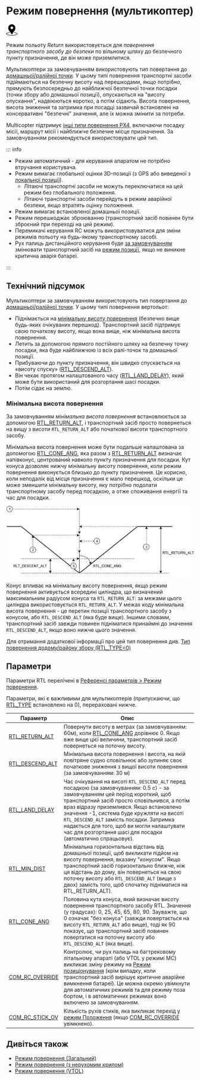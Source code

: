 # Режим повернення (мультикоптер)

<img src="../../assets/site/position_fixed.svg" title="Position fix required (e.g. GPS)" width="30px" />

Режим польоту _Return_ використовується для _повернення транспортного засобу до безпеки_ по вільному шляху до безпечного пункту призначення, де він може приземлитися.

Мультикоптери за замовчуванням використовують тип повертання до [домашньої/ралійної точки](../flight_modes/return.md#home-rally-point-return-type-rtl-type-0).
У цьому типі повернення транспортні засоби підіймаються на безпечну висоту над перешкодами, якщо потрібно, прямують безпосередньо до найближчої безпечної точки посадки (точки збору або домашньої позиції), опускаються на "висоту опускання", надвіюються коротко, а потім сідають.
Висота повернення, висота зниження та затримка при посадці зазвичай встановлені на консервативні "безпечні" значення, але їх можна змінити за потреби.

Multicopter підтримує [інші типи повернення PX4](../flight_modes/return.md#return-types-rtl-type), включаючи посадку місії, маршрут місії і найближче безпечне місце призначення.
За замовчуванням рекомендується використовувати цей тип.

::: info

- Режим автоматичний - для керування апаратом не потрібно втручання користувача.
- Режим вимагає глобальної оцінки 3D-позиції (з GPS або виведеної з [локальної позиції](../ros/external_position_estimation.md#enabling-auto-modes-with-a-local-position)).
  - Літаючі транспортні засоби не можуть переключатися на цей режим без глобального положення.
  - Літаючі транспортні засоби перейдуть в режим аварійної безпеки, якщо втратять оцінку положення.
- Режим вимагає встановленої домашньої позиції.
- Режим перешкоджає зброюванню (транспортний засіб повинен бути зброєний при переході на цей режим).
- Перемикачі керування RC можуть використовуватися для зміни режимів польоту на будь-якому транспортному засобі.
- Рух палиць дистанційного керування буде [за замовчуванням](#COM_RC_OVERRIDE) змінювати транспортний засіб на [режим позиції](../flight_modes_mc/position.md), якщо не виникне критична аварія батареї.

<!-- https://github.com/PX4/PX4-Autopilot/blob/main/src/modules/commander/ModeUtil/mode_requirements.cpp -->

:::

## Технічний підсумок

Мультикоптери за замовчуванням використовують тип повертання до [домашньої/ралійної точки](../flight_modes/return.md#home-rally-point-return-type-rtl-type-0).
У цьому типі повернення вертольот:

- Піднімається на [мінімальну висоту повернення](#minimum-return-altitude) (безпечно вище будь-яких очікуваних перешкод).
  Транспортний засіб підтримує свою початкову висоту, якщо вона вище, ніж мінімальна висота повернення.
- Летить за допомогою прямого постійного шляху на безпечну точку посадки, яка буде найближчою із всіх ралі-точок та домашньої позиції.
- Прибуваючи до пункту призначення, він швидко спускається на «висоту спуску» ([RTL_DESCEND_ALT](#RTL_DESCEND_ALT)).
- Він чекає протягом налаштованого часу ([RTL_LAND_DELAY](#RTL_LAND_DELAY)), який може бути використаний для розгортання шасі посадки.
- Потім сідає на землю.

### Мінімальна висота повернення

За замовчуванням _мінімальна висота повернення_ встановлюється за допомогою [RTL_RETURN_ALT](#RTL_RETURN_ALT), і транспортний засіб просто повернеться на вищу з висоти `RTL_RETURN_ALT` або початкової висоти транспортного засобу.

Мінімальна висота повернення може бути подальше налаштована за допомогою [RTL_CONE_ANG](#RTL_CONE_ANG), яка разом з [RTL_RETURN_ALT](#RTL_RETURN_ALT) визначає напівконус, центрований навколо пункту призначення для посадки.
Кут конуса дозволяє нижчу мінімальну висоту повернення, коли режим повернення виконується близько до пункту призначення.
Це корисно, коли неподалік від місця призначення є мало перешкод, оскільки це може зменшити мінімальну висоту, яку потрібно подолати транспортному засобу перед посадкою, а отже споживання енергії та час для посадки.

![Режим повернення конуса](../../assets/flying/rtl_cone.jpg)

Конус впливає на мінімальну висоту повернення, якщо режим повернення активується всередині циліндра, що визначений максимальним радіусом конуса та `RTL_RETURN_ALT`: за межами цього циліндра використовується `RTL_RETURN_ALT`.
У межах коду мінімальна висота повернення - це перетин позиції транспортного засобу з конусом, або `RTL_DESCEND_ALT` (яка буде вище).
Іншими словами, транспортний засіб завжди повинен підніматися принаймні до значення `RTL_DESCEND_ALT`, якщо воно нижче цього значення.

Для отримання додаткової інформації про цей тип повернення див. [Тип повернення додому/району збору (RTL_TYPE=0)](../flight_modes/return.md#home-rally-point-return-type-rtl-type-0)

## Параметри

Параметри RTL перелічені в [Референсі параметрів > Режим повернення](../advanced_config/parameter_reference.md#return-mode).

Параметри, які є важливими для мультикоптерів (припускаючи, що [RTL_TYPE](../advanced_config/parameter_reference.md#RTL_TYPE) встановлено на 0), перераховані нижче.

| Параметр                                                                                                                                                                | Опис                                                                                                                                                                                                                                                                                                                                                                                                                                                                                                                                                  |
| ----------------------------------------------------------------------------------------------------------------------------------------------------------------------- | ----------------------------------------------------------------------------------------------------------------------------------------------------------------------------------------------------------------------------------------------------------------------------------------------------------------------------------------------------------------------------------------------------------------------------------------------------------------------------------------------------------------------------------------------------- |
| <a id="RTL_RETURN_ALT"></a>[RTL_RETURN_ALT](../advanced_config/parameter_reference.md#RTL_RETURN_ALT)                         | Повернути висоту в метрах (за замовчуванням: 60м), коли [RTL_CONE_ANG](../advanced_config/parameter_reference.md#RTL_CONE_ANG) дорівнює 0. Якщо вже вище цієї величини, транспортний засіб повернеться на поточну висоту.                                                                                                                                                                                                                |
| <a id="RTL_DESCEND_ALT"></a>[RTL_DESCEND_ALT](../advanced_config/parameter_reference.md#RTL_DESCEND_ALT)                      | Мінімальна висота повернення і висота, на якій повітряне судно сповільнює або зупиняє своє початкове зниження з вищої висоти повернення (за замовчуванням: 30 м)                                                                                                                                                                                                                                                                                                                                                   |
| <a id="RTL_LAND_DELAY"></a>[RTL_LAND_DELAY](../advanced_config/parameter_reference.md#RTL_LAND_DELAY)                         | Час очікування на висоті `RTL_DESCEND_ALT` перед посадкою (за замовчуванням: 0.5 с) - за замовчуванням цей період короткий, щоб транспортний засіб просто сповільнився, а потім враз відразу приземлився. Якщо встановлено значення -1, система буде кружляти на висоті `RTL_DESCEND_ALT` замість посадки. Затримка надається для того, щоб ви могли налаштувати час для розгортання шасі для посадки (автоматично спрацьовує). |
| <a id="RTL_MIN_DIST"></a>[RTL_MIN_DIST](../advanced_config/parameter_reference.md#RTL_MIN_DIST)                               | Мінімальна горизонтальна відстань від домашньої позиції, щоб викликати підйом на висоту повернення, вказану "конусом". Якщо транспортний засіб горизонтально ближче, ніж ця відстань до дому, він повернеться на свою поточну висоту або `RTL_DESCEND_ALT` (вище з двох) замість того, щоб спочатку підніматися на RTL_RETURN_ALT).                                                                                                                      |
| <a id="RTL_CONE_ANG"></a>[RTL_CONE_ANG](../advanced_config/parameter_reference.md#RTL_CONE_ANG)                               | Половина кута конуса, який визначає висоту повернення транспортного засобу RTL. Значення (у градусах): 0, 25, 45, 65, 80, 90. Зауважте, що 0 означає "без конуса" (завжди повертається на висоту `RTL_RETURN_ALT` або вище), тоді як 90 показує, що транспортний засіб повинен повертатися на поточну висоту або `RTL_DESCEND_ALT` (яка вище).                                                                               |
| <a id="COM_RC_OVERRIDE"></a>[COM_RC_OVERRIDE](../advanced_config/parameter_reference.md#COM_RC_OVERRIDE)                      | Контролює, чи рух палиць на багтрековому літальному апараті (або VTOL у режимі MC) викликає зміну режиму на [Режим позиціонування](../flight_modes_mc/position.md) (крім випадку, коли транспортний засіб вирішує критичне аварійне вимкнення батареї). Це можна окремо увімкнути для автоматичних режимів та для режиму поза бортом, і в автоматичних режимах воно включено за замовчуванням.                                                                                  |
| <a id="COM_RC_STICK_OV"></a>[COM_RC_STICK_OV](../advanced_config/parameter_reference.md#COM_RC_STICK_OV) | Кількість рухів стиків, яка викликає перехід у [режим Положення](../flight_modes_mc/position.md) (якщо [COM_RC_OVERRIDE](#COM_RC_OVERRIDE) увімкнено).                                                                                                                                                                                                                                                                                                                   |

## Дивіться також

- [Режим повернення (Загальний)](../flight_modes/return.md)
- [Режим повернення (з нерухомим крилом)](../flight_modes_fw/return.md)
- [Режим повернення (VTOL)](../flight_modes_vtol/return.md)
